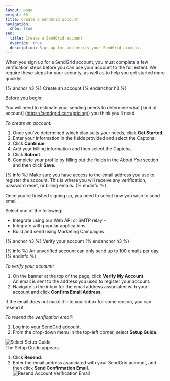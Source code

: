 ```yaml
---
layout: page
weight: 65
title: Create a SendGrid account
navigation:
  show: true
seo:
  title: Create a SendGrid account
  override: true
  description: Sign up for and verify your SendGrid account.
---
```


When you sign up for a SendGrid account, you must complete a few verification steps before you can use your account to the full extent. 
We require these steps for your security, as well as to help you get started more quickly!

{% anchor h3 %}
Create an account
{% endanchor h3 %}

Before you begin:

You will need to estimate your sending needs to determine what [kind of account] (https://sendgrid.com/pricing/) you think you'll need. 

*To create an account:*

1. Once you've determined which plan suits your needs, click **Get Started**. 
1. Enter your information in the fields provided and select the Captcha. 
1. Click **Continue**. 
1. Add your billing information and then select the Captcha. 
1. Click **Submit**. 
1. Complete your profile by filling out the fields in the *About You* section and then click **Save**. 

{% info %}
Make sure you have access to the email address you use to register the account. This is where you will receive any verification, password reset, or billing emails. 
{% endinfo %}

Once you're finished signing up, you need to select how you wish to send email.

Select one of the following:

* Integrate using our Web API or SMTP relay - 
* Integrate with popular applications
* Build and send using Marketing Campaigns

{% anchor h3 %}
Verify your account
{% endanchor h3 %}

{% info %}
An unverified account can only send up to 100 emails per day. 
{% endinfo %}

*To verify your account:*

1. On the banner at the top of the page, click **Verify My Account**. 
   <br>An email is sent to the address you used to register your account. 
1. Navigate to the inbox for the email address associated with your account and click **Confirm Email Address**. 


If the email does not make it into your inbox for some reason, you can resend it. 

*To resend the verification email:*

1. Log into your SendGrid account.
1. From the drop-down menu in the top-left corner, select **Setup Guide**. 

![Select Setup Guide]({{root_url}}/images/select_setup_guide.png)
   <br>The Setup Guide appears.

1. Click **Resend**. 
1. Enter the email address associated with your SendGrid account, and then click **Send Confirmation Email**. 
![Resend Account Verification Email]({{root_url}}/images/setup_guide_email_verification.png)







